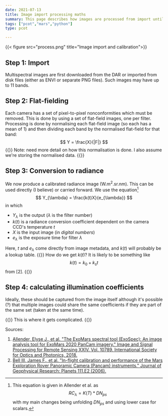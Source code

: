 ```yaml
---
date: 2021-07-13
title: Image import processing maths
summary: This page describes how images are processed from import until reflectance.
tags: ["pcot","mars","python"]
type: pcot

---
```

{{< figure src="process.png" title="Image import and calibration">}}

## Step 1: Import

Multispectral images are first downloaded from the DAR or imported from
disk files (either as ENVI or separate PNG files). Such images may have up
to 11 bands.


## Step 2: Flat-fielding

Each camera has a set of pixel-to-pixel nonconformities which must be removed.
This is done by using a set of flat-field images, one per filter. Processing
is done by normalising each flat-field image (so each has a mean of 1) and
then dividing each band by the normalised flat-field for that band:
$$
Y = \frac{X}{|F|}
$$
{{<important>}}
Note: need more detail on how this normalisation is done. I also assume
we're storing the normalised data.
{{</important>}}

## Step 3: Conversion to radiance
We now produce a calibrated radiance image (W.m<sup>2</sup>.sr.nm). This
can be used directly (I believe) or carried forward. We use the equation[^1]
$$
Y_{\lambda} = \frac{k(t)X}{e_{\lambda}}
$$
in which
* $Y_\lambda$ is the output ($\lambda$ is the filter number)
* $k(t)$ is a radiance conversion coefficient dependent on the camera CCD's
temperature $t$
* $X$ is the input image (in *digital numbers*)
* $e_\lambda$ is the exposure time for filter $\lambda$


Here, $t$ and $e_\lambda$ come directly from image metadata, and
$k(t)$ will probably be a lookup table.
{{<important>}}
How do we get $k(t)$? It is likely to be something like
$$
k(t) = k_0 + k_s t
$$
from [2].
{{</important>}}


## Step 4: calculating illumination coefficients
Ideally, these should be captured from the image itself although
it's possible (?) that multiple images could share the same
coefficients if they are part of the same set (taken at the same time).

{{<important>}}
This is where it gets complicated.
{{</important>}}

Sources: 
1. [Allender, Elyse J., et al. "The ExoMars spectral tool (ExoSpec): An image analysis tool for ExoMars 2020 PanCam imagery." Image and Signal Processing for Remote Sensing XXIV. Vol. 10789. International Society for Optics and Photonics, 2018.](https://research-repository.st-andrews.ac.uk/bitstream/handle/10023/16973/Allender_2018_ExoMars_SPIE_107890I.pdf)
2. [Bell III, James F., et al. "In-flight calibration and performance of the Mars Exploration Rover Panoramic Camera (Pancam) instruments." Journal of Geophysical Research: Planets 111.E2 (2006).](https://agupubs.onlinelibrary.wiley.com/doi/pdfdirect/10.1029/2005JE002444)

[^1]: This equation is given in Allender et al. as 
$$
RC_{\lambda} = K(T) * DN_{ps}
$$
with my main changes being unfolding $DN_{ps}$ and using lower case
for scalars.
